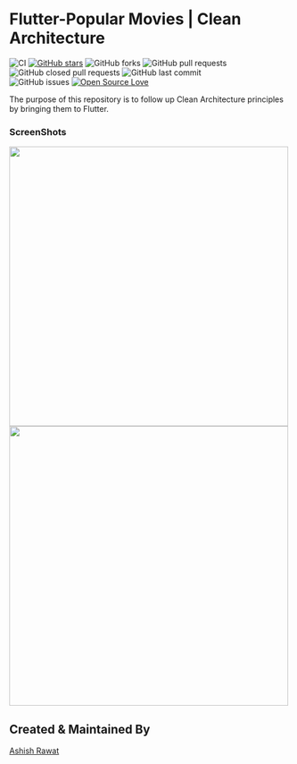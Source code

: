 # Flutter-Popular Movies | Clean Architecture
![CI](https://github.com/ashishrawat2911/Flutter-PopularMovies-CleanArchitecture/workflows/popular_movies/badge.svg)
[![GitHub stars](https://img.shields.io/github/stars/ashishrawat2911/Flutter-PopularMovies-CleanArchitecture?style=social)](https://github.com/ashishrawat2911/Flutter-PopularMovies-CleanArchitecture) 
![GitHub forks](https://img.shields.io/github/forks/ashishrawat2911/Flutter-PopularMovies-CleanArchitecture?style=social)
![GitHub pull requests](https://img.shields.io/github/issues-pr/ashishrawat2911/Flutter-PopularMovies-CleanArchitecture)
![GitHub closed pull requests](https://img.shields.io/github/issues-pr-closed/ashishrawat2911/Flutter-PopularMovies-CleanArchitecture) 
![GitHub last commit](https://img.shields.io/github/last-commit/ashishrawat2911/Flutter-PopularMovies-CleanArchitecture)  
![GitHub issues](https://img.shields.io/github/issues-raw/ashishrawat2911/Flutter-PopularMovies-CleanArchitecture) 
[![Open Source Love](https://badges.frapsoft.com/os/v2/open-source.svg?v=103)](https://github.com/ashishrawat2911/Flutter-PopularMovies-CleanArchitecture)

The purpose of this repository is to follow up Clean Architecture principles by bringing them to Flutter.

### ScreenShots
<img src="https://raw.githubusercontent.com/ashishrawat2911/Flutter-PopularMovies/master/screenshots/movies_screen.png" height = 500>
<img src="https://raw.githubusercontent.com/ashishrawat2911/Flutter-PopularMovies/master/screenshots/movie_details.png" height = 500>

## Created & Maintained By
[Ashish Rawat](https://linktr.ee/ashishrawat2911)